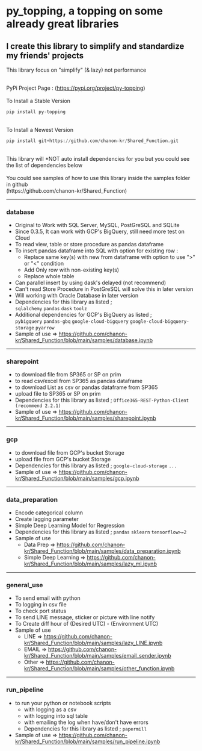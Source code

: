 # py_topping, a topping on some already great libraries
## I create this library to simplify and standardize my friends' projects
This library focus on "simplify" (& lazy) not performance <br><br>

PyPi Project Page : (https://pypi.org/project/py-topping)
<br><br>To Install a Stable Version<br>
```python
pip install py-topping
```
<br>To Install a Newest Version<br>
```python
pip install git+https://github.com/chanon-kr/Shared_Function.git
```
<br>
This library will *NOT auto install dependencies for you but you could see the list of dependencies below<br><br>
You could see samples of how to use this library inside the samples folder in github<br>
(https://github.com/chanon-kr/Shared_Function)
<br>

***
### database
  - Original to Work with SQL Server, MySQL, PostGreSQL and SQLite
  - Since 0.3.5, It can work with GCP's BigQuery, still need more test on Cloud
  - To read view, table or store procedure as pandas dataframe 
  - To insert pandas dataframe into SQL with option for existing row :
    - Replace same key(s) with new from dataframe with option to use ">" or "<" condition
    - Add Only row with non-existing key(s)
    - Replace whole table
  - Can parallel insert by using dask's delayed (not recommend)
  - Can't read Store Procedure in PostGreSQL will solve this in later version
  - Will working with Oracle Database in later version
  - Dependencies for this library as listed ;<br>
```sqlalchemy```
```pandas```
```dask```
```toolz```
  - Additional dependencies for GCP's BigQuery as listed ;<br>
```pybigquery```
```pandas-gbq```
```google-cloud-bigquery```
```google-cloud-bigquery-storage```
```pyarrow```
 - Sample of use => https://github.com/chanon-kr/Shared_Function/blob/main/samples/database.ipynb

***
### sharepoint
  - to download file from SP365 or SP on prim
  - to read csv/excel from SP365 as pandas dataframe
  - to download List as csv or pandas dataframe from SP365
  - upload file to SP365 or SP on prim
  - Dependencies for this library as listed ;
```Office365-REST-Python-Client (recommend 2.2.1)```
  - Sample of use => https://github.com/chanon-kr/Shared_Function/blob/main/samples/sharepoint.ipynb

***
### gcp
  - to download file from GCP's bucket Storage
  - upload file from GCP's bucket Storage
  - Dependencies for this library as listed ;
```google-cloud-storage```
```...```
  - Sample of use => https://github.com/chanon-kr/Shared_Function/blob/main/samples/gcp.ipynb

***
### data_preparation
  - Encode categorical column
  - Create lagging parameter
  - Simple Deep Learning Model for Regression
  - Dependencies for this library as listed ;
```pandas```
```sklearn```
```tensorflow>=2```
  - Sample of use  
    - Data Prep => https://github.com/chanon-kr/Shared_Function/blob/main/samples/data_preparation.ipynb
    - Simple Deep Learning => https://github.com/chanon-kr/Shared_Function/blob/main/samples/lazy_ml.ipynb

***
### general_use
  - To send email with python 
  - To logging in csv file
  - To check port status
  - To send LINE message, sticker or picture with line notify
  - To Create diff hour of (Desired UTC) - (Environment UTC)
  - Sample of use 
    - LINE => https://github.com/chanon-kr/Shared_Function/blob/main/samples/lazy_LINE.ipynb
    - EMAIL => https://github.com/chanon-kr/Shared_Function/blob/main/samples/email_sender.ipynb
    - Other => https://github.com/chanon-kr/Shared_Function/blob/main/samples/other_function.ipynb

***
### run_pipeline
  - to run your python or notebook scripts 
    - with logging as a csv
    - with logging into sql table
    - with emailing the log when have/don't have errors
    - Dependencies for this library as listed ;
```papermill```
  - Sample of use  => https://github.com/chanon-kr/Shared_Function/blob/main/samples/run_pipeline.ipynb